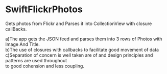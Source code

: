 # SwiftFlickrPhotos
Gets photos from Flickr and Parses it into CollectionView with closure callBacks.

a)The app gets the JSON feed and parses them into 3 rows of Photos with Image And Title.\
b)The use of closures with callbacks to facilitate good movement of data \
c)Separation of concern is well taken are of and design principles and patterns are used throughout\
to good cohension and less coupling.
